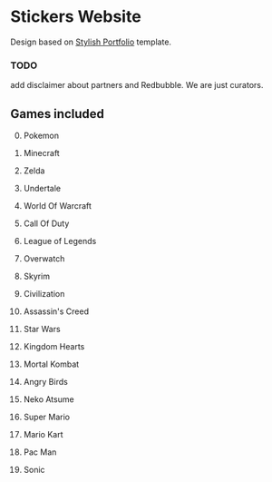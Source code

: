 # Stickers Website

Design based on [Stylish Portfolio](https://startbootstrap.com/template-overviews/stylish-portfolio/) template.

### TODO

add disclaimer about partners and Redbubble. We are just curators.

## Games included

0. Pokemon
0. Minecraft
0. Zelda
0. Undertale

0. World Of Warcraft
0. Call Of Duty
0. League of Legends
0. Overwatch

0. Skyrim
0. Civilization
0. Assassin's Creed
0. Star Wars

0. Kingdom Hearts
0. Mortal Kombat
0. Angry Birds
0. Neko Atsume

0. Super Mario
0. Mario Kart
0. Pac Man
0. Sonic
